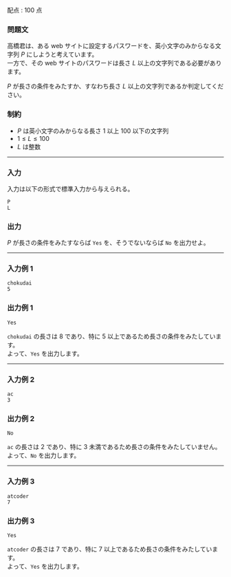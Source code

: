 配点 : $100$ 点

### 問題文

高橋君は、ある web サイトに設定するパスワードを、英小文字のみからなる文字列 $P$ にしようと考えています。  
一方で、その web サイトのパスワードは長さ $L$ 以上の文字列である必要があります。

$P$ が長さの条件をみたすか、すなわち長さ $L$ 以上の文字列であるか判定してください。

### 制約

  * $P$ は英小文字のみからなる長さ $1$ 以上 $100$ 以下の文字列
  * $1 \leq L \leq 100$
  * $L$ は整数



* * *

### 入力

入力は以下の形式で標準入力から与えられる。
    
    
    P
    L

### 出力

$P$ が長さの条件をみたすならば `Yes` を、そうでないならば `No` を出力せよ。

* * *

### 入力例 1
    
    
    chokudai
    5

### 出力例 1
    
    
    Yes

`chokudai` の長さは $8$ であり、特に $5$ 以上であるため長さの条件をみたしています。  
よって、`Yes` を出力します。

* * *

### 入力例 2
    
    
    ac
    3

### 出力例 2
    
    
    No

`ac` の長さは $2$ であり、特に $3$ 未満であるため長さの条件をみたしていません。  
よって、`No` を出力します。

* * *

### 入力例 3
    
    
    atcoder
    7

### 出力例 3
    
    
    Yes

`atcoder` の長さは $7$ であり、特に $7$ 以上であるため長さの条件をみたしています。  
よって、`Yes` を出力します。